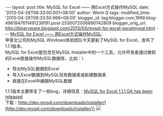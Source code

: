--- layout: post title: MySQL for Excel —— 用Excel方式操作MySQL date:
'2013-04-28T08:33:00.001+08:00' author: Wenh Q tags: modified\_time:
'2013-04-28T08:33:50.966+08:00' blogger\_id:
tag:blogger.com,1999:blog-4961947611491238191.post-2530072006890742809
blogger\_orig\_url:
http://binaryware.blogspot.com/2013/04/mysql-for-excel-excelmysql.html
--- [MySQL for Excel ——
用Excel方式操作MySQL](http://www.oschina.net/news/40003/mysql-for-excel):
\
甲骨文公司的MySQL Windows体验团队今天更新了MySQL for
Excel，发布了1.1.1版本。\
MySQL for Excel是包含在MySQL
Installer中的一个工具，允许开发者通过微软的Excel直接操作MySQL数据库，比如：\

-   导出MySQL数据到Excel
-   导入Excel数据到MySQL现有数据表或新建数据表
-   直接在Excel中编辑MySQL数据

1.1.1版本主要修复了一些bug，详细信息：[MySQL for Excel 1.1.1 GA has been
released](https://blogs.oracle.com/MySqlOnWindows/entry/mysql_for_excel_1_11)\
下载：[http://dev.mysql.com/downloads/installer/](http://dev.mysql.com/downloads/installer/)\
![](http://static.oschina.net/uploads/img/201304/27231740_F79r.jpg)

